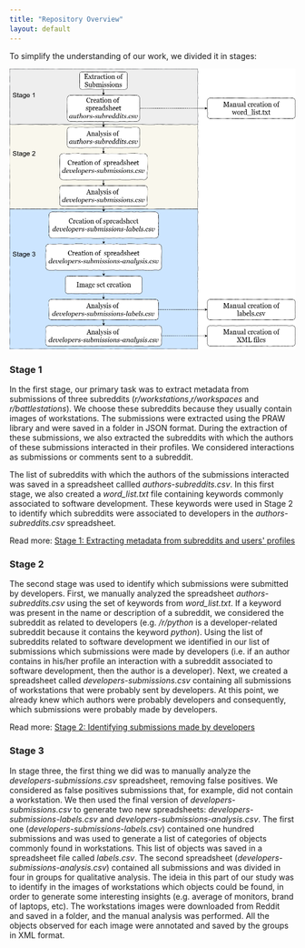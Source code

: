 ```yaml
---
title: "Repository Overview"
layout: default
---
```


To simplify the understanding of our work, we divided it in stages:

![GIF - File List](imgs/png/method-overview.png)

### Stage 1

In the first stage, our primary task was to extract metadata from submissions of three subreddits (_r/workstations_,_r/workspaces_ and _r/battlestations_). We choose these subreddits because they usually contain images of workstations. The submissions were extracted using the PRAW library and were saved in a folder in JSON format. During the extraction of these submissions, we also extracted the subreddits with which the authors of these submissions interacted in their profiles. We considered interactions as submissions or comments sent to a subreddit.

The list of subreddits with which the authors of the submissions interacted was saved in a spreadsheet callled _authors-subreddits.csv_. In this first stage, we also created a _word\_list.txt_ file containing keywords commonly associated to software development. These keywords were used in Stage 2 to identify which subreddits were associated to developers in the _authors-subreddits.csv_ spreadsheet.

Read more: [Stage 1: Extracting metadata from subreddits and users' profiles](stage_one.html)

### Stage 2

The second stage was used to identify which submissions were submitted by developers. First, we manually analyzed the spreadsheet _authors-subreddits.csv_ using the set of keywords from _word\_list.txt_. If a keyword was present in the name or description of a subreddit, we considered the subreddit as related to developers (e.g. _/r/python_ is a developer-related subreddit because it contains the keyword _python_). Using the list of subreddits related to software development we identified in our list of submissions which submissions were made by developers (i.e. if an author contains in his/her profile an interaction with a subreddit associated to software development, then the author is a developer). Next, we created a spreadsheet called _developers-submissions.csv_ containing all submissions of workstations that were probably sent by developers. At this point, we already knew which authors were probably developers and consequently, which submissions were probably made by developers.

Read more: [Stage 2: Identifying submissions made by developers](stage_two.html)

### Stage 3

In stage three, the first thing we did was to manually analyze the _developers-submissions.csv_ spreadsheet, removing false positives. We considered as false positives submissions that, for example, did not contain a workstation. We then used the final version of _developers-submissions.csv_ to generate two new spreadsheets: _developers-submissions-labels.csv_ and _developers-submissions-analysis.csv_. The first one (_developers-submissions-labels.csv_) contained one hundred submissions and was used to generate a list of categories of objects commonly found in workstations. This list of objects was saved in a spreadsheet file called _labels.csv_. The second spreadsheet (_developers-submissions-analysis.csv_) contained all submissions and was divided in four in groups for qualitative analysis. The ideia in this part of our study was to identify in the images of workstations which objects could be found, in order to generate some interesting insights (e.g. average of monitors, brand of laptops, etc). The workstations images were downloaded from Reddit and saved in a folder, and the manual analysis was performed. All the objects observed for each image were annotated and saved by the groups in XML format.
